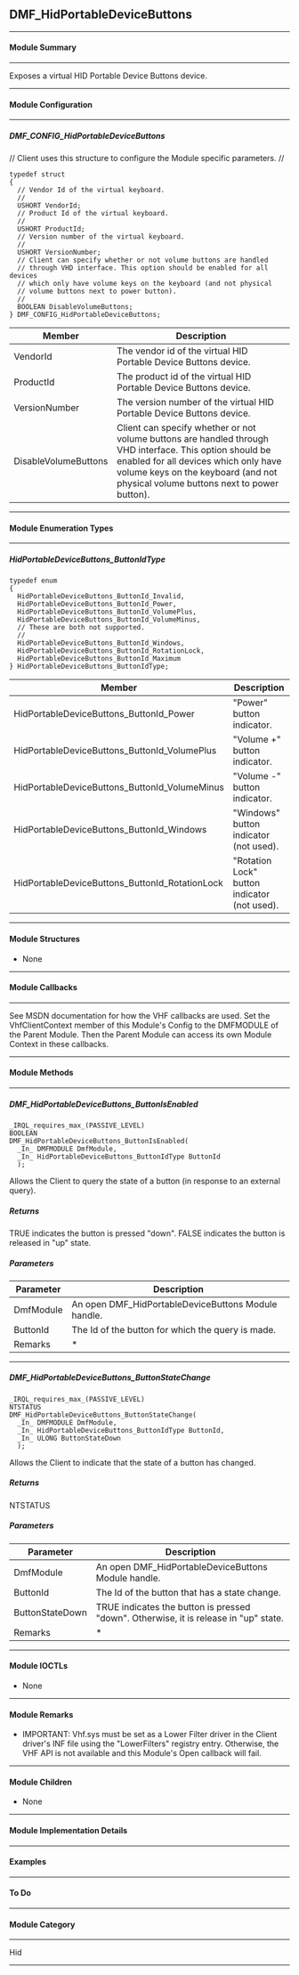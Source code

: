 ## DMF_HidPortableDeviceButtons

-----------------------------------------------------------------------------------------------------------------------------------

#### Module Summary

-----------------------------------------------------------------------------------------------------------------------------------

Exposes a virtual HID Portable Device Buttons device.

-----------------------------------------------------------------------------------------------------------------------------------

#### Module Configuration

-----------------------------------------------------------------------------------------------------------------------------------
##### DMF_CONFIG_HidPortableDeviceButtons
// Client uses this structure to configure the Module specific parameters.
//
````
typedef struct
{
  // Vendor Id of the virtual keyboard.
  //
  USHORT VendorId;
  // Product Id of the virtual keyboard.
  //
  USHORT ProductId;
  // Version number of the virtual keyboard.
  //
  USHORT VersionNumber;
  // Client can specify whether or not volume buttons are handled
  // through VHD interface. This option should be enabled for all devices
  // which only have volume keys on the keyboard (and not physical 
  // volume buttons next to power button).
  //
  BOOLEAN DisableVolumeButtons;
} DMF_CONFIG_HidPortableDeviceButtons;
````
Member | Description
----|----
VendorId | The vendor id of the virtual HID Portable Device Buttons device.
ProductId | The product id of the virtual HID Portable Device Buttons device.
VersionNumber | The version number of the virtual HID Portable Device Buttons device.
DisableVolumeButtons | Client can specify whether or not volume buttons are handled through VHD interface. This option should be enabled for all devices which only have volume keys on the keyboard (and not physical volume buttons next to power button). 

-----------------------------------------------------------------------------------------------------------------------------------

#### Module Enumeration Types

-----------------------------------------------------------------------------------------------------------------------------------
##### HidPortableDeviceButtons_ButtonIdType
````
typedef enum
{
  HidPortableDeviceButtons_ButtonId_Invalid,
  HidPortableDeviceButtons_ButtonId_Power,
  HidPortableDeviceButtons_ButtonId_VolumePlus,
  HidPortableDeviceButtons_ButtonId_VolumeMinus,
  // These are both not supported.
  //
  HidPortableDeviceButtons_ButtonId_Windows,
  HidPortableDeviceButtons_ButtonId_RotationLock,
  HidPortableDeviceButtons_ButtonId_Maximum
} HidPortableDeviceButtons_ButtonIdType;
````
Member | Description
----|----
HidPortableDeviceButtons_ButtonId_Power | "Power" button indicator.
HidPortableDeviceButtons_ButtonId_VolumePlus | "Volume +" button indicator.
HidPortableDeviceButtons_ButtonId_VolumeMinus | "Volume -" button indicator.
HidPortableDeviceButtons_ButtonId_Windows | "Windows" button indicator (not used).
HidPortableDeviceButtons_ButtonId_RotationLock | "Rotation Lock" button indicator (not used).

-----------------------------------------------------------------------------------------------------------------------------------

#### Module Structures

* None

-----------------------------------------------------------------------------------------------------------------------------------

#### Module Callbacks

-----------------------------------------------------------------------------------------------------------------------------------

See MSDN documentation for how the VHF callbacks are used. Set the VhfClientContext member of this Module's Config to the
DMFMODULE of the Parent Module. Then the Parent Module can access its own Module Context in these callbacks.

-----------------------------------------------------------------------------------------------------------------------------------

#### Module Methods

-----------------------------------------------------------------------------------------------------------------------------------

##### DMF_HidPortableDeviceButtons_ButtonIsEnabled

````
_IRQL_requires_max_(PASSIVE_LEVEL)
BOOLEAN
DMF_HidPortableDeviceButtons_ButtonIsEnabled(
  _In_ DMFMODULE DmfModule,
  _In_ HidPortableDeviceButtons_ButtonIdType ButtonId
  );
````

Allows the Client to query the state of a button (in response to an external query).

##### Returns

TRUE indicates the button is pressed "down". FALSE indicates the button is released in "up" state.

##### Parameters
Parameter | Description
----|----
DmfModule | An open DMF_HidPortableDeviceButtons Module handle.
ButtonId | The Id of the button for which the query is made.
Remarks | *

-----------------------------------------------------------------------------------------------------------------------------------

##### DMF_HidPortableDeviceButtons_ButtonStateChange

````
_IRQL_requires_max_(PASSIVE_LEVEL)
NTSTATUS
DMF_HidPortableDeviceButtons_ButtonStateChange(
  _In_ DMFMODULE DmfModule,
  _In_ HidPortableDeviceButtons_ButtonIdType ButtonId,
  _In_ ULONG ButtonStateDown
  );
````

Allows the Client to indicate that the state of a button has changed.

##### Returns

NTSTATUS

##### Parameters
Parameter | Description
----|----
DmfModule | An open DMF_HidPortableDeviceButtons Module handle.
ButtonId | The Id of the button that has a state change.
ButtonStateDown | TRUE indicates the button is pressed "down". Otherwise, it is release in "up" state.
Remarks | *

-----------------------------------------------------------------------------------------------------------------------------------

#### Module IOCTLs

* None

-----------------------------------------------------------------------------------------------------------------------------------

#### Module Remarks

* IMPORTANT: Vhf.sys must be set as a Lower Filter driver in the Client driver's INF file using the "LowerFilters" registry entry. Otherwise, the VHF API is not available and this Module's Open callback will fail.

-----------------------------------------------------------------------------------------------------------------------------------

#### Module Children

* None

-----------------------------------------------------------------------------------------------------------------------------------

#### Module Implementation Details

-----------------------------------------------------------------------------------------------------------------------------------

#### Examples

-----------------------------------------------------------------------------------------------------------------------------------

#### To Do

-----------------------------------------------------------------------------------------------------------------------------------
#### Module Category

-----------------------------------------------------------------------------------------------------------------------------------

Hid

-----------------------------------------------------------------------------------------------------------------------------------


